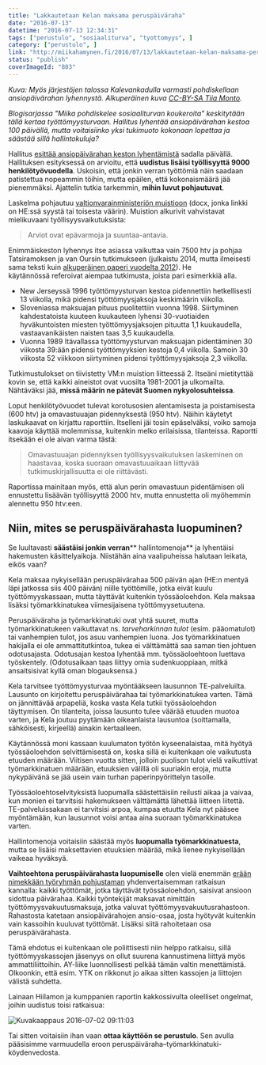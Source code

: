 ```yaml
---
title: "Lakkautetaan Kelan maksama peruspäiväraha"
date: "2016-07-13"
datetime: "2016-07-13 12:34:31"
tags: ["perustulo", "sosiaaliturva", "tyottomyys", ]
category: ["perustulo", ]
link: "http://miikahamynen.fi/2016/07/13/lakkautetaan-kelan-maksama-peruspaivaraha/"
status: "publish"
coverImageId: "803"
---
```


_Kuva: Myös järjestöjen talossa Kalevankadulla varmasti pohdiskellaan ansiopäivärahan lyhennystä. Alkuperäinen kuva [CC-BY-SA Tiia Monto](https://commons.wikimedia.org/wiki/File:Jyväskylä_-_Kalevankatu_4.jpg)._

_Blogisarjassa "Miika pohdiskelee sosiaaliturvan koukeroita" keskitytään tällä kertaa työttömyysturvaan. Hallitus lyhentää ansiopäivärahan kestoa 100 päivällä, mutta voitaisiinko yksi tukimuoto kokonaan lopettaa ja säästää sillä hallintokuluja?_

Hallitus [esittää ansiopäivärahan keston lyhentämistä](https://www.eduskunta.fi/FI/vaski/KasittelytiedotValtiopaivaasia/Sivut/HE_113+2016.aspx) sadalla päivällä. Hallituksen esityksessä on arvioitu, että **uudistus lisäisi työllisyyttä 9000 henkilötyövuodella**. Uskoisin, että jonkin verran työttömiä näin saadaan patistettua nopeammin töihin, mutta epäilen, että kokonaismäärä jää pienemmäksi. Ajattelin tutkia tarkemmin, **mihin luvut pohjautuvat**.

Laskelma pohjautuu [valtionvarainministeriön muistioon](http://vm.fi/dms-portlet/document/0/394438) (docx, jonka linkki on HE:ssä syystä tai toisesta väärin). Muistion alkurivit vahvistavat mielikuvaani työllisyysvaikutuksista:

> Arviot ovat epävarmoja ja suuntaa-antavia.

Enimmäiskeston lyhennys itse asiassa vaikuttaa vain 7500 htv ja pohjaa Tatsiramoksen ja van Oursin tutkimukseen (julkaistu 2014, mutta ilmeisesti sama teksti kuin [alkuperäinen paperi vuodelta 2012](http://ftp.iza.org/dp6950.pdf)). He käytännössä referoivat aiempaa tutkimusta, joista pari esimerkkiä alla.

- New Jerseyssä 1996 työttömyysturvan kestoa pidennettiin hetkellisesti 13 viikolla, mikä pidensi työttömyysjaksoja keskimäärin viikolla.
- Sloveniassa maksuajan pituus puolitettiin vuonna 1998. Siirtyminen kahdestatoista kuuteen kuukauteen lyhensi 30-vuotiaiden hyväkuntoisten miesten työttömyysjaksojen pituutta 1,1 kuukaudella, vastaavanikäisten naisten taas 3,5 kuukaudella.
- Vuonna 1989 Itävallassa työttömyysturvan maksuajan pidentäminen 30 viikosta 39:ään pidensi työttömyyksien kestoja 0,4 viikolla. Samoin 30 viikosta 52 viikkoon siirtyminen pidensi työttömyysjaksoja 2,3 viikolla.

Tutkimustulokset on tiivistetty VM:n muistion liitteessä 2. Itseäni mietityttää kovin se, että kaikki aineistot ovat vuosilta 1981-2001 ja ulkomailta. Nähtäväksi jää, **missä määrin ne pätevät Suomen nykyolosuhteissa**.

Loput henkilötyövuodet tulevat korotusosien alentamisesta ja poistamisesta (600 htv) ja omavastuuajan pidennyksestä (950 htv). Näihin käytetyt laskukaavat on kirjattu raporttiin. Itselleni jäi tosin epäselväksi, voiko samoja kaavoja käyttää molemmissa, kuitenkin melko erilaisissa, tilanteissa. Raportti itsekään ei ole aivan varma tästä:

> Omavastuuajan pidennyksen työllisyysvaikutuksen laskeminen on haastavaa, koska suoraan omavastuuaikaan liittyvää tutkimuskirjallisuutta ei ole riittävästi.

Raportissa mainitaan myös, että alun perin omavastuun pidentämisen oli ennustettu lisäävän työllisyyttä 2000 htv, mutta ennustetta oli myöhemmin alennettu 950 htv:een.

## Niin, mites se peruspäivärahasta luopuminen?

Se luultavasti **säästäisi jonkin verran**** hallintomenoja** ja lyhentäisi hakemusten käsittelyaikoja. Niistähän aina vaalipuheissa halutaan leikata, eikös vaan?

Kela maksaa nykyisellään peruspäivärahaa 500 päivän ajan (HE:n mentyä läpi jatkossa siis 400 päivän) niille työttömille, jotka eivät kuulu työttömyyskassaan, mutta täyttävät kuitenkin työssäoloehdon. Kela maksaa lisäksi työmarkkinatukea viimesijaisena työttömyysetuutena.

Peruspäiväraha ja työmarkkinatuki ovat yhtä suuret, mutta työmarkkinatukeen vaikuttavat ns. _tarveharkinnan tulot_ (esim. pääomatulot) tai vanhempien tulot, jos asuu vanhempien luona. Jos työmarkkinatuen hakijalla ei ole ammattitutkintoa, tukea ei välttämättä saa saman tien johtuen odotusajasta. Odotusajan kestoa lyhentää mm. työssäoloehtoon luettava työskentely. (Odotusaikaan taas liittyy omia sudenkuoppiaan, mitkä ansaitsisivat kyllä oman blogauksensa.)

Kela tarvitsee työttömyysturvaa myöntääkseen lausunnon TE-palveluilta. Lausunto on kirjoitettu peruspäivärahaa tai työmarkkinatukea varten. Tämä on jännittävää arpapeliä, koska vasta Kela tutkii työssäoloehdon täyttymisen. On tilanteita, joissa lausunto tulee väärää etuuden muotoa varten, ja Kela joutuu pyytämään oikeanlaista lausuntoa (soittamalla, sähköisesti, kirjeellä) ainakin kertaalleen.

Käytännössä moni kassaan kuulumaton työtön kyseenalaistaa, mitä hyötyä työssäoloehdon selvittämisestä on, koska sillä ei kuitenkaan ole vaikutusta etuuden määrään. Viitisen vuotta sitten, jolloin puolison tulot vielä vaikuttivat työmarkkinatuen määrään, etuuksien välillä oli suuriakin eroja, mutta nykypäivänä se jää usein vain turhan paperinpyörittelyn tasolle.

Työssäoloehtoselvityksistä luopumalla säästettäisiin reilusti aikaa ja vaivaa, kun monien ei tarvitsisi hakemukseen välttämättä lähettää liitteen liitettä. TE-palveluissakaan ei tarvitsisi arpoa, kumpaa etuutta Kela nyt pääsee myöntämään, kun lausunnot voisi antaa aina suoraan työmarkkinatukea varten.

Hallintomenoja voitaisiin säästää myös **luopumalla työmarkkinatuesta**, mutta se lisäisi maksettavien etuuksien määrää, mikä lienee nykyisellään vaikeaa hyväksyä.

**Vaihtoehtona peruspäivärahasta luopumiselle** olen vielä enemmän [erään nimekkään työryhmän pohjustaman](https://issuu.com/sitrafund/docs/ansioturvareformi?e=0/11084672) yhdenvertaisemman ratkaisun kannalla: kaikki työttömät, jotka täyttävät työssäoloehdon, saisivat ansioon sidottua päivärahaa. Kaikki työntekijät maksavat nimittäin työttömyysvakuutusmaksuja, jotka valuvat työttömyysvakuutusrahastoon. Rahastosta katetaan ansiopäivärahojen ansio-osaa, josta hyötyvät kuitenkin vain kassoihin kuuluvat työttömät. Lisäksi siitä rahoitetaan osa peruspäivärahasta.

Tämä ehdotus ei kuitenkaan ole poliittisesti niin helppo ratkaisu, sillä työttömyyskassojen jäsenyys on ollut suurena kannustimena liittyä myös ammattiliittoihin. AY-liike luonnollisesti pelkää tämän valtin menettämistä. Olkoonkin, että esim. YTK on rikkonut jo aikaa sitten kassojen ja liittojen välistä suhdetta.

Lainaan Hiilamon ja kumppanien raportin kakkossivulta oleelliset ongelmat, joihin uudistus toisi ratkaisua:

![Kuvakaappaus 2016-07-02 09:11:03](http://miikahamynen.fi/wp-content/uploads/2016/07/Kuvakaappaus-2016-07-02-091103.png)

Tai sitten voitaisiin ihan vaan **ottaa käyttöön se perustulo**. Sen avulla pääsisimme varmuudella eroon peruspäiväraha–työmarkkinatuki-köydenvedosta.
